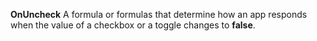 **OnUncheck** A formula or formulas that determine how an app responds when the value of a checkbox or a toggle changes to **false**.
